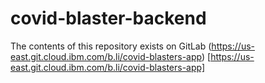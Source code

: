 # covid-blaster-backend

The contents of this repository exists on GitLab
(https://us-east.git.cloud.ibm.com/b.li/covid-blasters-app)  [https://us-east.git.cloud.ibm.com/b.li/covid-blasters-app] 
